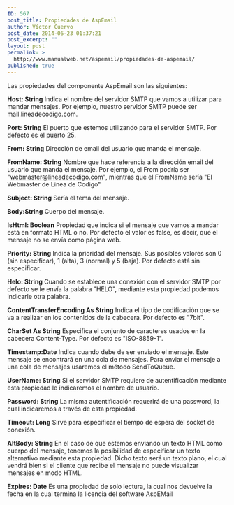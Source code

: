 ```yaml
---
ID: 567
post_title: Propiedades de AspEmail
author: Víctor Cuervo
post_date: 2014-06-23 01:37:21
post_excerpt: ""
layout: post
permalink: >
  http://www.manualweb.net/aspemail/propiedades-de-aspemail/
published: true
---
```

Las propiedades del componente AspEmail son las siguientes:

<strong>Host: String</strong>
Indica el nombre del servidor SMTP que vamos a utilizar para mandar mensajes. Por ejemplo, nuestro servidor SMTP puede ser mail.lineadecodigo.com.

<strong>Port: String</strong>
El puerto que estemos utilizando para el servidor SMTP. Por defecto es el puerto 25.

<strong>From: String</strong>
Dirección de email del usuario que manda el mensaje.

<strong>FromName: String</strong>
Nombre que hace referencia a la dirección email del usuario que manda el mensaje. Por ejemplo, el From podría ser "webmaster@lineadecodigo.com", mientras que el FromName sería "El Webmaster de Linea de Codigo"

<strong>Subject: String</strong>
Sería el tema del mensaje.

<strong>Body:String</strong>
Cuerpo del mensaje.

<strong>IsHtml: Boolean</strong>
Propiedad que indica si el mensaje que vamos a mandar está en formato HTML o no. Por defecto el valor es false, es decir, que el mensaje no se envía como página web.

<strong>Priority: String</strong>
Indica la prioridad del mensaje. Sus posibles valores son 0 (sin especificar), 1 (alta), 3 (normal) y 5 (baja). Por defecto está sin especificar.

<strong>Helo: String</strong>
Cuando se establece una conexión con el servidor SMTP por defecto se le envía la palabra "HELO", mediante esta propiedad podemos indicarle otra palabra.

<strong>ContentTransferEncoding As String</strong>
Indica el tipo de codificación que se va a realizar en los contenidos de la cabecera. Por defecto es "7bit".

<strong>CharSet As String</strong>
Especifica el conjunto de caracteres usados en la cabecera Content-Type. Por defecto es "ISO-8859-1".

<strong>Timestamp:Date</strong>
Indica cuando debe de ser enviado el mensaje. Este mensaje se encontrará en una cola de mensajes. Para enviar el mensaje a una cola de mensajes usaremos el método SendToQueue.

<strong>UserName: String</strong>
Si el servidor SMTP requiere de autentificación mediante esta propiedad le indicaremos el nombre de usuario.

<strong>Password: String</strong>
La misma autentificación requerirá de una password, la cual indicaremos a través de esta propiedad.

<strong>Timeout: Long</strong>
Sirve para especificar el tiempo de espera del socket de conexión.

<strong>AltBody: String</strong>
En el caso de que estemos enviando un texto HTML como cuerpo del mensaje, tenemos la posibilidad de especificar un texto alternativo mediante esta propiedad. Dicho texto será un texto plano, el cual vendrá bien si el cliente que recibe el mensaje no puede visualizar mensajes en modo HTML.

<strong>Expires: Date</strong>
Es una propiedad de solo lectura, la cual nos devuelve la fecha en la cual termina la licencia del software AspEMail